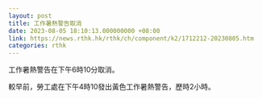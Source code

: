 ```yaml
---
layout: post
title: 工作暑熱警告取消
date: 2023-08-05 18:10:13.000000000 +08:00
link: https://news.rthk.hk/rthk/ch/component/k2/1712212-20230805.htm
categories: rthk
---
```


工作暑熱警告在下午6時10分取消。

較早前，勞工處在下午4時10發出黃色工作暑熱警告，歷時2小時。
